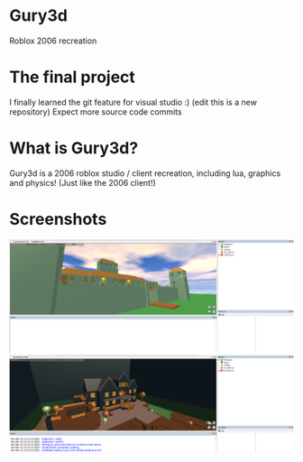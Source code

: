 # Gury3d
Roblox 2006 recreation

# The final project

I finally learned the git feature for visual studio :) (edit this is a new repository)
Expect more source code commits

# What is Gury3d?
Gury3d is a 2006 roblox studio / client recreation, including lua, graphics and physics! (Just like the 2006 client!)

# Screenshots

![King arthurs castle screenshot](https://raw.githubusercontent.com/blubbussploiter/Gury/refs/heads/master/King%20arthurs.png)
![Haunted hill screenshot](https://raw.githubusercontent.com/blubbussploiter/Gury/refs/heads/master/Haunted%20mansion.png)
